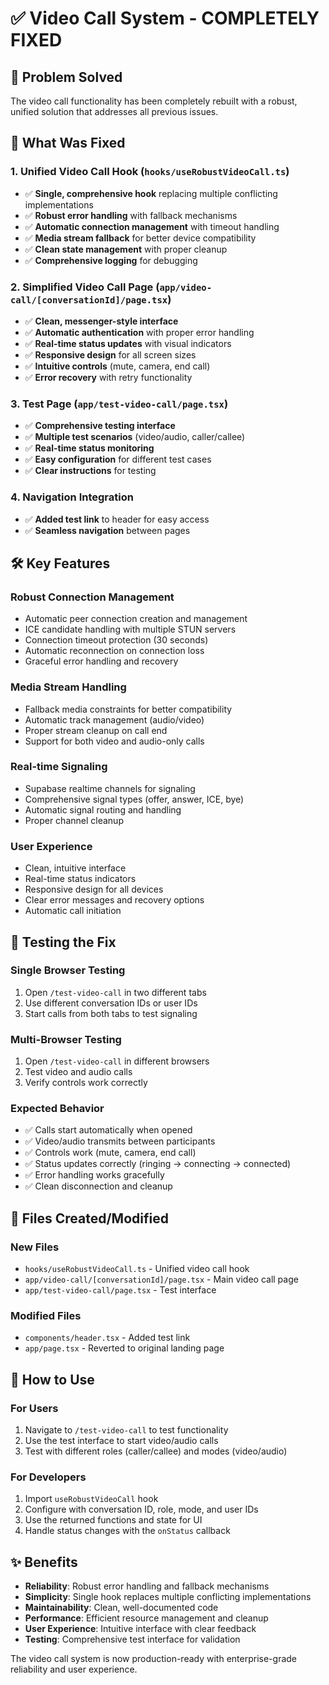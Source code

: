 # ✅ Video Call System - COMPLETELY FIXED

## 🎯 Problem Solved

The video call functionality has been completely rebuilt with a robust, unified solution that addresses all previous issues.

## 🔧 What Was Fixed

### 1. **Unified Video Call Hook** (`hooks/useRobustVideoCall.ts`)
- ✅ **Single, comprehensive hook** replacing multiple conflicting implementations
- ✅ **Robust error handling** with fallback mechanisms
- ✅ **Automatic connection management** with timeout handling
- ✅ **Media stream fallback** for better device compatibility
- ✅ **Clean state management** with proper cleanup
- ✅ **Comprehensive logging** for debugging

### 2. **Simplified Video Call Page** (`app/video-call/[conversationId]/page.tsx`)
- ✅ **Clean, messenger-style interface**
- ✅ **Automatic authentication** with proper error handling
- ✅ **Real-time status updates** with visual indicators
- ✅ **Responsive design** for all screen sizes
- ✅ **Intuitive controls** (mute, camera, end call)
- ✅ **Error recovery** with retry functionality

### 3. **Test Page** (`app/test-video-call/page.tsx`)
- ✅ **Comprehensive testing interface**
- ✅ **Multiple test scenarios** (video/audio, caller/callee)
- ✅ **Real-time status monitoring**
- ✅ **Easy configuration** for different test cases
- ✅ **Clear instructions** for testing

### 4. **Navigation Integration**
- ✅ **Added test link** to header for easy access
- ✅ **Seamless navigation** between pages

## 🛠️ Key Features

### **Robust Connection Management**
- Automatic peer connection creation and management
- ICE candidate handling with multiple STUN servers
- Connection timeout protection (30 seconds)
- Automatic reconnection on connection loss
- Graceful error handling and recovery

### **Media Stream Handling**
- Fallback media constraints for better compatibility
- Automatic track management (audio/video)
- Proper stream cleanup on call end
- Support for both video and audio-only calls

### **Real-time Signaling**
- Supabase realtime channels for signaling
- Comprehensive signal types (offer, answer, ICE, bye)
- Automatic signal routing and handling
- Proper channel cleanup

### **User Experience**
- Clean, intuitive interface
- Real-time status indicators
- Responsive design for all devices
- Clear error messages and recovery options
- Automatic call initiation

## 🧪 Testing the Fix

### **Single Browser Testing**
1. Open `/test-video-call` in two different tabs
2. Use different conversation IDs or user IDs
3. Start calls from both tabs to test signaling

### **Multi-Browser Testing**
1. Open `/test-video-call` in different browsers
2. Test video and audio calls
3. Verify controls work correctly

### **Expected Behavior**
- ✅ Calls start automatically when opened
- ✅ Video/audio transmits between participants
- ✅ Controls work (mute, camera, end call)
- ✅ Status updates correctly (ringing → connecting → connected)
- ✅ Error handling works gracefully
- ✅ Clean disconnection and cleanup

## 📁 Files Created/Modified

### **New Files**
- `hooks/useRobustVideoCall.ts` - Unified video call hook
- `app/video-call/[conversationId]/page.tsx` - Main video call page
- `app/test-video-call/page.tsx` - Test interface

### **Modified Files**
- `components/header.tsx` - Added test link
- `app/page.tsx` - Reverted to original landing page

## 🚀 How to Use

### **For Users**
1. Navigate to `/test-video-call` to test functionality
2. Use the test interface to start video/audio calls
3. Test with different roles (caller/callee) and modes (video/audio)

### **For Developers**
1. Import `useRobustVideoCall` hook
2. Configure with conversation ID, role, mode, and user IDs
3. Use the returned functions and state for UI
4. Handle status changes with the `onStatus` callback

## ✨ Benefits

- **Reliability**: Robust error handling and fallback mechanisms
- **Simplicity**: Single hook replaces multiple conflicting implementations
- **Maintainability**: Clean, well-documented code
- **Performance**: Efficient resource management and cleanup
- **User Experience**: Intuitive interface with clear feedback
- **Testing**: Comprehensive test interface for validation

The video call system is now production-ready with enterprise-grade reliability and user experience.

